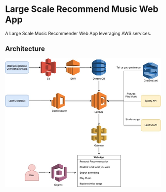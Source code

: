 # Large Scale Recommend Music Web App

A Large Scale Music Recommender Web App leveraging AWS services.

## Architecture

![](./Pic/cloud.jpg)
